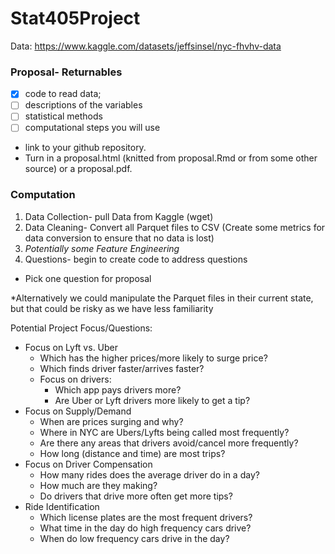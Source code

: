 # Stat405Project

Data:
https://www.kaggle.com/datasets/jeffsinsel/nyc-fhvhv-data

### Proposal- Returnables
- [X] code to read data; 
- [ ] descriptions of the variables
- [ ] statistical methods
- [ ] computational steps you will use
- link to your github repository. 
- Turn in a proposal.html (knitted from proposal.Rmd or from some
other source) or a proposal.pdf.

### Computation
1. Data Collection- pull Data from Kaggle (wget)
2. Data Cleaning- Convert all Parquet files to CSV (Create some metrics for data conversion to ensure that no data is lost)
3. _Potentially some Feature Engineering_
4. Questions- begin to create code to address questions
* Pick one question for proposal

*Alternatively we could manipulate the Parquet files in their current state, but that could be risky as we have less familiarity 


Potential Project Focus/Questions:

- Focus on Lyft vs. Uber
    - Which has the higher prices/more likely to surge price?
    - Which finds driver faster/arrives faster?
    - Focus on drivers:
        - Which app pays drivers more?
        - Are Uber or Lyft drivers more likely to get a tip?
- Focus on Supply/Demand
    - When are prices surging and why?
    - Where in NYC are Ubers/Lyfts being called most frequently?
    - Are there any areas that drivers avoid/cancel more frequently?
    - How long (distance and time) are most trips?
- Focus on Driver Compensation
    - How many rides does the average driver do in a day?
    - How much are they making?
    - Do drivers that drive more often get more tips?
- Ride Identification
    - Which license plates are the most frequent drivers?
    - What time in the day do high frequency cars drive?
    - When do low frequency cars drive in the day?
   
